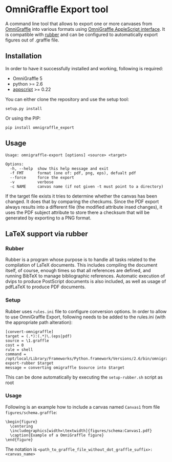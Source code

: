 # OmniGraffle Export tool

A command line tool that allows to export one or more canvases from [OmniGraffle](http://www.omnigroup.com/products/omnigraffle/) into various formats using [OmniGraffle AppleScript interface](http://www.omnigroup.com/mailman/archive/omnigraffle-users/2008/004785.html).
It is compatible with [rubber](https://launchpad.net/rubber) and can be configured to automatically export figures out of .graffle file.

## Installation

In order to have it successfully installed and working, following is required:

* OmniGraffle 5
* python >= 2.6
* [appscript](http://appscript.sourceforge.net/py-appscript/index.html) >= 0.22

You can either clone the repository and use the setup tool:

    setup.py install
    
Or using the PIP:

    pip install omnigraffle_export

## Usage

	Usage: omnigraffle-export [options] <source> <target>
	
	Options:
	  -h, --help  show this help message and exit
	  -f FMT      format (one of: pdf, png, eps), defualt pdf
	  --force     force the export
	  -v          verbose
	  -c NAME     canvas name (if not given -t must point to a directory)

If the target file exists it tries to determine whether the canvas has been changed. It does that by comparing the checkums. Since the PDF export always results into a different file (the modified attribute insed changes), it uses the PDF subject attribute to store there a checksum that will be generated by exporting to a PNG format.

## LaTeX support via rubber

### Rubber

Rubber is a program whose purpose is to handle all tasks related to the compilation of LaTeX documents. This includes compiling the document itself, of course, enough times so that all references are defined, and running BibTeX to manage bibliographic references. Automatic execution of dvips to produce PostScript documents is also included, as well as usage of pdfLaTeX to produce PDF documents.

### Setup

Rubber uses `rules.ini` file to configure conversion options. In order to allow to use OmniGraffle Export, following needs to be added to the rules.ini (with the appropriate path alteration):

	[convert-omnigraffle]
	target = (.*):(.*)\.(eps|pdf)
	source = \1.graffle
	cost = 0
	rule = shell
	command = /opt/local/Library/Frameworks/Python.framework/Versions/2.6/bin/omnigraffle-export-rubber $target
	message = converting omigraffle $source into $target

This can be done automatically by executing the `setup-rubber.sh` script as root

### Usage

Following is an example how to include a canvas named `Canvas1` from file `figures/schema.graffle`:

	\begin{figure}
	  \centering
	  \includegraphics[width=\textwidth]{figures/schema:Canvas1.pdf}
	  \caption{Example of a OmniGraffle figure}
	\end{figure}

The notation is `<path_to_graffle_file_without_dot_graffle_suffix>:<canvas_name>`